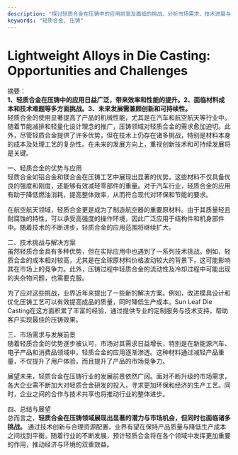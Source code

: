 ```yaml
---
description: "探讨轻质合金在压铸中的应用前景及面临的挑战，分析市场需求、技术进展与未来趋势。"
keywords: "轻质合金, 压铸"
---
```

# Lightweight Alloys in Die Casting: Opportunities and Challenges

摘要：  
**1、轻质合金在压铸中的应用日益广泛，带来效率和性能的提升。2、面临材料成本和技术难题等多方面挑战。3、未来发展需兼顾创新和可持续性。**  
轻质合金的使用显著提高了产品的机械性能，尤其是在汽车和航空航天等行业中。随着节能减排和轻量化设计理念的推广，压铸领域对轻质合金的需求愈加迫切。此外，尽管轻质合金提供了许多优势，但在技术上仍存在诸多挑战，特别是材料本身的成本及处理工艺的复杂性。在未来的发展方向上，重视创新技术和可持续发展将是关键。

一、轻质合金的优势与应用  
轻质合金如铝合金和镁合金在压铸工艺中展现出显著的优势。这些材料不仅具备优良的强度和刚度，还能够有效减轻零部件的重量。对于汽车行业，轻质合金的应用有助于降低燃油消耗，提高整体效率，从而符合现代对环保和节能的要求。

在航空航天领域，轻质合金更是成为了制造航空器的重要原材料。由于其质量轻且耐腐蚀的特性，可以承受高强度的操作环境，因此广泛应用于结构件和机身部件中。随着技术的不断进步，轻质合金的应用范围将继续扩大。

二、技术挑战与解决方案  
虽然轻质合金具有多种优势，但在实际应用中也遇到了一系列技术挑战。例如，轻质合金的成本相对较高，尤其是在全球原材料价格波动较大的背景下，这可能影响其在市场上的竞争力。此外，压铸过程中轻质合金的流动性及冷却过程中可能出现的夹杂物问题，也需要克服。

为了应对这些挑战，业界近年来提出了一些新的解决方案。例如，改进模具设计和优化压铸工艺可以有效提高成品的质量，同时降低生产成本。Sun Leaf Die Casting在这方面积累了丰富的经验，通过提供专业的定制服务与技术支持，帮助客户实现最佳的压铸效果。

三、市场需求与发展前景  
随着轻质合金的优势逐步被认可，市场对其需求日益增长，特别是在新能源汽车、电子产品和消费品领域中，轻质合金的应用逐渐渗透。这种材料通过减轻产品重量，不仅提升了用户体验，而且提升了产品的市场竞争力。

展望未来，轻质合金在压铸行业的发展前景依然广阔。面对不断升级的市场需求，各大企业需不断加大对轻质合金研发的投入，寻求更加环保和经济的生产工艺。同时，企业之间的合作与技术共享也将推动行业的整体进步。

四、总结与展望  
总而言之，**轻质合金在压铸领域展现出显著的潜力与市场机会，但同时也面临诸多挑战。** 通过技术创新与合理资源配置，业界有望在保持产品质量与降低生产成本之间找到平衡。随着行业的不断发展，预计轻质合金将在各个领域中发挥更加重要的作用，推动经济与环境的双重效益。
